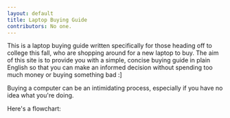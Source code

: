 ```yaml
---
layout: default
title: Laptop Buying Guide
contributors: No one.
---
```

This is a laptop buying guide written specifically for those heading off to college this fall, who are shopping around for a new laptop to buy. The aim of this site is to provide you with a simple, concise buying guide in plain English so that you can make an informed decision without spending too much money or buying something bad :]

Buying a computer can be an intimidating process, especially if you have no idea what you're doing.

Here's a flowchart:
